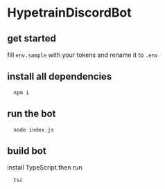 # HypetrainDiscordBot

## get started
fill `env.sample` with your tokens and rename it to `.env`

## install all dependencies
```shell
  npm i
```

## run the bot
```shell
  node index.js
```

## build bot
install TypeScript then run
```shell
  tsc
```
